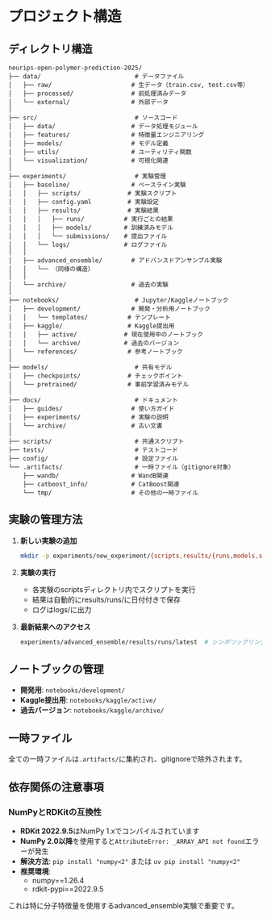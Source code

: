 # プロジェクト構造

## ディレクトリ構造

```
neurips-open-polymer-prediction-2025/
├── data/                          # データファイル
│   ├── raw/                      # 生データ（train.csv, test.csv等）
│   ├── processed/                # 前処理済みデータ
│   └── external/                 # 外部データ
│
├── src/                           # ソースコード
│   ├── data/                     # データ処理モジュール
│   ├── features/                 # 特徴量エンジニアリング
│   ├── models/                   # モデル定義
│   ├── utils/                    # ユーティリティ関数
│   └── visualization/            # 可視化関連
│
├── experiments/                   # 実験管理
│   ├── baseline/                 # ベースライン実験
│   │   ├── scripts/             # 実験スクリプト
│   │   ├── config.yaml          # 実験設定
│   │   ├── results/             # 実験結果
│   │   │   ├── runs/           # 実行ごとの結果
│   │   │   ├── models/         # 訓練済みモデル
│   │   │   └── submissions/    # 提出ファイル
│   │   └── logs/               # ログファイル
│   │
│   ├── advanced_ensemble/        # アドバンスドアンサンブル実験
│   │   └── （同様の構造）
│   │
│   └── archive/                  # 過去の実験
│
├── notebooks/                     # Jupyter/Kaggleノートブック
│   ├── development/              # 開発・分析用ノートブック
│   │   └── templates/           # テンプレート
│   ├── kaggle/                  # Kaggle提出用
│   │   ├── active/             # 現在使用中のノートブック
│   │   └── archive/            # 過去のバージョン
│   └── references/              # 参考ノートブック
│
├── models/                        # 共有モデル
│   ├── checkpoints/             # チェックポイント
│   └── pretrained/              # 事前学習済みモデル
│
├── docs/                          # ドキュメント
│   ├── guides/                   # 使い方ガイド
│   ├── experiments/              # 実験の説明
│   └── archive/                  # 古い文書
│
├── scripts/                       # 共通スクリプト
├── tests/                         # テストコード
├── config/                        # 設定ファイル
└── .artifacts/                    # 一時ファイル（gitignore対象）
    ├── wandb/                    # WandB関連
    ├── catboost_info/            # CatBoost関連
    └── tmp/                      # その他の一時ファイル
```

## 実験の管理方法

1. **新しい実験の追加**
   ```bash
   mkdir -p experiments/new_experiment/{scripts,results/{runs,models,submissions},logs}
   ```

2. **実験の実行**
   - 各実験のscriptsディレクトリ内でスクリプトを実行
   - 結果は自動的にresults/runs/に日付付きで保存
   - ログはlogs/に出力

3. **最新結果へのアクセス**
   ```bash
   experiments/advanced_ensemble/results/runs/latest  # シンボリックリンク
   ```

## ノートブックの管理

- **開発用**: `notebooks/development/`
- **Kaggle提出用**: `notebooks/kaggle/active/`
- **過去バージョン**: `notebooks/kaggle/archive/`

## 一時ファイル

全ての一時ファイルは`.artifacts/`に集約され、gitignoreで除外されます。

## 依存関係の注意事項

### NumPyとRDKitの互換性
- **RDKit 2022.9.5**はNumPy 1.xでコンパイルされています
- **NumPy 2.0以降**を使用すると`AttributeError: _ARRAY_API not found`エラーが発生
- **解決方法**: `pip install "numpy<2"` または `uv pip install "numpy<2"`
- **推奨環境**:
  - numpy==1.26.4
  - rdkit-pypi==2022.9.5
  
これは特に分子特徴量を使用するadvanced_ensemble実験で重要です。